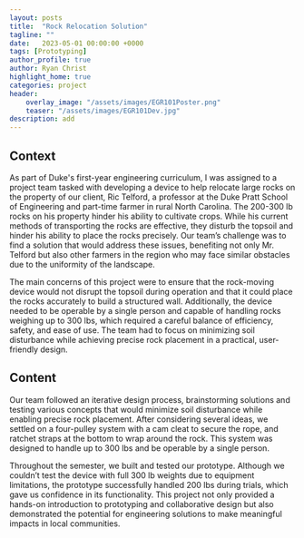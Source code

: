 ```yaml
---
layout: posts
title:  "Rock Relocation Solution"
tagline: ""
date:   2023-05-01 00:00:00 +0000
tags: [Prototyping]
author_profile: true
author: Ryan Christ
highlight_home: true
categories: project
header:
    overlay_image: "/assets/images/EGR101Poster.png"
    teaser: "/assets/images/EGR101Dev.jpg"
description: add
---
```


## Context
As part of Duke's first-year engineering curriculum, I was assigned to a project team tasked with developing a device to help relocate large rocks on the property of our client, Ric Telford, a professor at the Duke Pratt School of Engineering and part-time farmer in rural North Carolina. The 200-300 lb rocks on his property hinder his ability to cultivate crops. While his current methods of transporting the rocks are effective, they disturb the topsoil and hinder his ability to place the rocks precisely. Our team’s challenge was to find a solution that would address these issues, benefiting not only Mr. Telford but also other farmers in the region who may face similar obstacles due to the uniformity of the landscape.

The main concerns of this project were to ensure that the rock-moving device would not disrupt the topsoil during operation and that it could place the rocks accurately to build a structured wall. Additionally, the device needed to be operable by a single person and capable of handling rocks weighing up to 300 lbs, which required a careful balance of efficiency, safety, and ease of use. The team had to focus on minimizing soil disturbance while achieving precise rock placement in a practical, user-friendly design.

## Content
Our team followed an iterative design process, brainstorming solutions and testing various concepts that would minimize soil disturbance while enabling precise rock placement. After considering several ideas, we settled on a four-pulley system with a cam cleat to secure the rope, and ratchet straps at the bottom to wrap around the rock. This system was designed to handle up to 300 lbs and be operable by a single person.

Throughout the semester, we built and tested our prototype. Although we couldn’t test the device with full 300 lb weights due to equipment limitations, the prototype successfully handled 200 lbs during trials, which gave us confidence in its functionality. This project not only provided a hands-on introduction to prototyping and collaborative design but also demonstrated the potential for engineering solutions to make meaningful impacts in local communities.
<div id="nanogallery2"></div>
<script>
  $("#nanogallery2").nanogallery2({
  // ### gallery settings ###
  thumbnailHeight:  150,
  thumbnailWidth:   150,
  itemsBaseURL:     '/assets/images/',

  // ### gallery content ###
  items: [
      { src: 'EGR101Dev.jpg', srct: 'EGR101Dev.jpg' },
      { src: 'EGR101Poster.png', srct: 'EGR101Poster.png' },
  ]
});
</script>